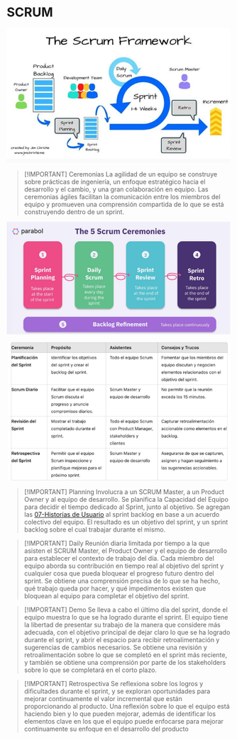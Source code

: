 # SCRUM

![](../img/Pasted%20image%2020240925153137.png)


> [!IMPORTANT] Ceremonias
> La agilidad de un equipo se construye sobre prácticas de ingeniería, un enfoque estratégico hacia el desarrollo y el cambio, y una gran colaboración en equipo.
> Las ceremonias ágiles facilitan la comunicación entre los miembros del equipo y promueven una comprensión compartida de lo que se está construyendo dentro de un sprint.

![](../img/Pasted%20image%2020240925153402.png)

![](../img/Pasted%20image%2020240925154736.png)

> [!IMPORTANT] Planning
> Involucra a un SCRUM Master, a un Product Owner y al equipo de desarrollo.
> Se planifica la Capacidad del Equipo para decidir el tiempo dedicado al Sprint, junto al objetivo.
> Se agregan las [07-Historias de Usuario](07-Historias%20de%20Usuario.md) al sprint backlog en base a un acuerdo colectivo del equipo.
> El resultado es un objetivo del sprint, y un sprint backlog sobre el cual trabajar durante el mismo.


> [!IMPORTANT] Daily
> Reunión diaria limitada por tiempo a la que asisten el SCRUM Master, el Product Owner y el equipo de desarrollo para establecer el contexto de trabajo del día.
> Cada miembro del equipo aborda su contribución en tiempo real al objetivo del sprint y cualquier cosa que pueda bloquear el progreso futuro dentro del sprint.
> Se obtiene una comprensión precisa de lo que se ha hecho, qué trabajo queda por hacer, y qué impedimentos existen que bloquean al equipo para completar el objetivo del sprint.


> [!IMPORTANT] Demo
> Se lleva a cabo el último día del sprint, donde el equipo muestra lo que se ha logrado durante el sprint.
> El equipo tiene la libertad de presentar su trabajo de la manera que considere más adecuada, con el objetivo principal de dejar claro lo que se ha logrado durante el sprint, y abrir el espacio para recibir retroalimentación y sugerencias de cambios necesarios.
> Se obtiene una revisión y retroalimentación sobre lo que se completó en el sprint más reciente, y también se obtiene una comprensión por parte de los stakeholders sobre lo que se completará en el corto plazo.


> [!IMPORTANT] Retrospectiva
> Se reflexiona sobre los logros y dificultades durante el sprint, y se exploran oportunidades para mejorar continuamente el valor incremental que están proporcionando al producto.
> Una reflexión sobre lo que el equipo está haciendo bien y lo que pueden mejorar, además de identificar los elementos clave en los que el equipo puede enfocarse para mejorar continuamente su enfoque en el desarrollo del producto
